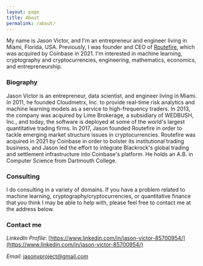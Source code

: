 ```yaml
---
layout: page
title: About
permalink: /about/
---
```


<script src="https://code.jquery.com/jquery-3.5.1.min.js"></script>
<script src="https://zetabase.io/static/assets/js/zetabase.js" type="text/javascript"></script>

My name is Jason Victor, and I'm an entrepreneur and engineer living in Miami, Florida, USA. Previously, I was founder and CEO of [Routefire](https://routefire.io/), which was acquired by Coinbase in 2021. I'm interested in machine learning, cryptography and cryptocurrencies, engineering, mathematics, economics, and entrepreneurship.


### Biography

Jason Victor is an entrepreneur, data scientist, and engineer living in Miami. In 2011, he founded Cloudmetrx, Inc. to provide real-time risk analytics and machine learning models as a service to high-frequency traders. In 2013, the company was acquired by Lime Brokerage, a subsidiary of WEDBUSH, Inc., and today, the software is deployed at some of the world's largest quantitative trading firms. In 2017, Jason founded Routefire in order to tackle emerging market structure issues in cryptocurrencies. Routefire was acquired in 2021 by Coinbase in order to bolster its institutional trading business, and Jason led the effort to integrate Blackrock's global trading and settlement infrastructure into Coinbase's platform. He holds an A.B. in Computer Science from Dartmouth College.

### Consulting 

I do consulting in a variety of domains. If you have a problem related to machine learning, cryptography/cryptocurrencies, or quantitative finance that you think I may be able to help with, please feel free to contact me at the address below.

### Contact me

*LinkedIn Profile*: [https://www.linkedin.com/in/jason-victor-85700954/](https://www.linkedin.com/in/jason-victor-85700954/)

*Email*: [jasonvproject@gmail.com](mailto:jasonvproject@gmail.com)
